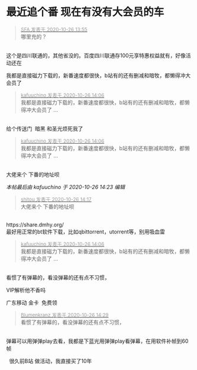 # 最近追个番  现在有没有大会员的车


<div class="quote"><blockquote><font size="2"><a href="https://www.hostloc.com/forum.php?mod=redirect&amp;goto=findpost&amp;pid=9353916&amp;ptid=758580" target="_blank"><font color="#999999">SFA 发表于 2020-10-26 13:55</font></a></font><br />
哪里充的？</blockquote></div><br />
这个是四川联通的，其他省没的。百度四川联通存100元享特惠权益就有，好像活动还在

我都是直接磁力下载的，新番速度都很快，b站有的还有删减和暗牧，都懒得冲大会员了<img id="aimg_CUCix" onclick="zoom(this, this.src, 0, 0, 0)" class="zoom" src="https://cdn.jsdelivr.net/gh/hishis/forum-master/public/images/patch.gif" onmouseover="img_onmouseoverfunc(this)" onload="thumbImg(this)" border="0" alt="" />

<div class="quote"><blockquote><font size="2"><a href="https://www.hostloc.com/forum.php?mod=redirect&amp;goto=findpost&amp;pid=9353969&amp;ptid=758580" target="_blank"><font color="#999999">kafuuchino 发表于 2020-10-26 14:06</font></a></font><br />
我都是直接磁力下载的，新番速度都很快，b站有的还有删减和暗牧，都懒得冲大会员了 ...</blockquote></div><br />
给个传送门&nbsp;&nbsp;暗黑 和圣光烦死我了

<div class="quote"><blockquote><font size="2"><a href="https://www.hostloc.com/forum.php?mod=redirect&amp;goto=findpost&amp;pid=9353969&amp;ptid=758580" target="_blank"><font color="#999999">kafuuchino 发表于 2020-10-26 14:06</font></a></font><br />
我都是直接磁力下载的，新番速度都很快，b站有的还有删减和暗牧，都懒得冲大会员了 ...</blockquote></div><br />
大佬来个 下番的地址呗

<i class="pstatus"> 本帖最后由 kafuuchino 于 2020-10-26 14:23 编辑 </i><br />
<div class="quote"><blockquote><font size="2"><a href="https://www.hostloc.com/forum.php?mod=redirect&amp;goto=findpost&amp;pid=9354037&amp;ptid=758580" target="_blank"><font color="#999999">shitou 发表于 2020-10-26 14:17</font></a></font><br />
大佬来个 下番的地址呗</blockquote></div><br />
https://share.dmhy.org/<br />
最好用正常的bt软件下载，比如qbittorrent，utorrent等，别用吸血雷<img id="aimg_i3Flv" onclick="zoom(this, this.src, 0, 0, 0)" class="zoom" src="https://cdn.jsdelivr.net/gh/hishis/forum-master/public/images/patch.gif" onmouseover="img_onmouseoverfunc(this)" onload="thumbImg(this)" border="0" alt="" />

<div class="quote"><blockquote><font size="2"><a href="https://www.hostloc.com/forum.php?mod=redirect&amp;goto=findpost&amp;pid=9353969&amp;ptid=758580" target="_blank"><font color="#999999">kafuuchino 发表于 2020-10-26 14:06</font></a></font><br />
我都是直接磁力下载的，新番速度都很快，b站有的还有删减和暗牧，都懒得冲大会员了 ...</blockquote></div><br />
看惯了有弹幕的，看没弹幕的还有点不习惯，

VIP解析他不香吗

广东移动 金卡&nbsp;&nbsp;免费领

<div class="quote"><blockquote><font size="2"><a href="https://www.hostloc.com/forum.php?mod=redirect&amp;goto=findpost&amp;pid=9354082&amp;ptid=758580" target="_blank"><font color="#999999">Blumenkranz 发表于 2020-10-26 14:29</font></a></font><br />
看惯了有弹幕的，看没弹幕的还有点不习惯，</blockquote></div><br />
弹幕可以用弹弹play去看，我都是下蓝光用弹弹play看弹幕，在用软件补帧到60帧<img id="aimg_vS486" onclick="zoom(this, this.src, 0, 0, 0)" class="zoom" src="https://cdn.jsdelivr.net/gh/hishis/forum-master/public/images/patch.gif" onmouseover="img_onmouseoverfunc(this)" onload="thumbImg(this)" border="0" alt="" />

<img src="static/image/smiley/default/lol.gif" smilieid="12" border="0" alt="" />&nbsp;&nbsp;很久前B站 做活动，我直接买了10年 
